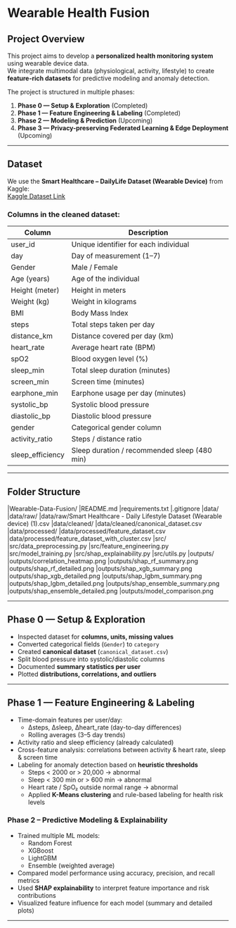 # Wearable Health Fusion

## Project Overview

This project aims to develop a **personalized health monitoring system** using wearable device data.  
We integrate multimodal data (physiological, activity, lifestyle) to create **feature-rich datasets** for predictive modeling and anomaly detection.

The project is structured in multiple phases:

1. **Phase 0 — Setup & Exploration** (Completed)  
2. **Phase 1 — Feature Engineering & Labeling** (Completed)  
3. **Phase 2 — Modeling & Prediction** (Upcoming)  
4. **Phase 3 — Privacy-preserving Federated Learning & Edge Deployment** (Upcoming)

---

## Dataset

We use the **Smart Healthcare – DailyLife Dataset (Wearable Device)** from Kaggle:  
[Kaggle Dataset Link](https://www.kaggle.com/datasets/mdimammahdi/smart-healthcare-dailylife-dataset-wearable-device?resource=download)

### Columns in the cleaned dataset:

| Column                 | Description                                     |
|------------------------|-------------------------------------------------|
| user_id                | Unique identifier for each individual          |
| day                    | Day of measurement (1–7)                        |
| Gender                 | Male / Female                                   |
| Age (years)            | Age of the individual                           |
| Height (meter)         | Height in meters                                |
| Weight (kg)            | Weight in kilograms                             |
| BMI                    | Body Mass Index                                 |
| steps                  | Total steps taken per day                        |
| distance_km            | Distance covered per day (km)                  |
| heart_rate             | Average heart rate (BPM)                        |
| spO2                   | Blood oxygen level (%)                           |
| sleep_min              | Total sleep duration (minutes)                  |
| screen_min             | Screen time (minutes)                           |
| earphone_min           | Earphone usage per day (minutes)                |
| systolic_bp            | Systolic blood pressure                          |
| diastolic_bp           | Diastolic blood pressure                         |
| gender                 | Categorical gender column                        |
| activity_ratio         | Steps / distance ratio                           |
| sleep_efficiency       | Sleep duration / recommended sleep (480 min)   |

---

## Folder Structure
|Wearable-Data-Fusion/
|README.md
|requirements.txt
|.gitignore
|data/
|data/raw/
|data/raw/Smart Healthcare - Daily Lifestyle Dataset (Wearable device) (1).csv
|data/cleaned/
|data/cleaned/canonical_dataset.csv
|data/processed/
|data/processed/feature_dataset.csv
|data/processed/feature_dataset_with_cluster.csv
|src/
|src/data_preprocessing.py
|src/feature_engineering.py
|src/model_training.py
|src/shap_explainability.py
|src/utils.py
|outputs/
|outputs/correlation_heatmap.png
|outputs/shap_rf_summary.png
|outputs/shap_rf_detailed.png
|outputs/shap_xgb_summary.png
|outputs/shap_xgb_detailed.png
|outputs/shap_lgbm_summary.png
|outputs/shap_lgbm_detailed.png
|outputs/shap_ensemble_summary.png
|outputs/shap_ensemble_detailed.png
|outputs/model_comparison.png


---

## Phase 0 — Setup & Exploration

- Inspected dataset for **columns, units, missing values**  
- Converted categorical fields (`Gender`) to `category`  
- Created **canonical dataset** (`canonical_dataset.csv`)  
- Split blood pressure into systolic/diastolic columns  
- Documented **summary statistics per user**  
- Plotted **distributions, correlations, and outliers**  

---

## Phase 1 — Feature Engineering & Labeling

- Time-domain features per user/day:  
  - Δsteps, Δsleep, Δheart_rate (day-to-day differences)  
  - Rolling averages (3–5 day trends)  
- Activity ratio and sleep efficiency (already calculated)  
- Cross-feature analysis: correlations between activity & heart rate, sleep & screen time  
- Labeling for anomaly detection based on **heuristic thresholds**  
  - Steps < 2000 or > 20,000 → abnormal  
  - Sleep < 300 min or > 600 min → abnormal  
  - Heart rate / SpO₂ outside normal range → abnormal
  -  Applied **K-Means clustering** and rule-based labeling for health risk levels 

### **Phase 2 – Predictive Modeling & Explainability**
- Trained multiple ML models:
  - Random Forest
  - XGBoost
  - LightGBM  
  - Ensemble (weighted average)
- Compared model performance using accuracy, precision, and recall metrics  
- Used **SHAP explainability** to interpret feature importance and risk contributions  
- Visualized feature influence for each model (summary and detailed plots)

---
